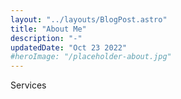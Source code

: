 ```yaml
---
layout: "../layouts/BlogPost.astro"
title: "About Me"
description: "-"
updatedDate: "Oct 23 2022"
#heroImage: "/placeholder-about.jpg"
---
```


Services